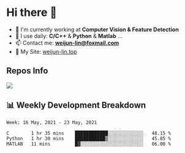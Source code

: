 # Hi there 👋

<!--
**Weijun-Lin/Weijun-Lin** is a ✨ _special_ ✨ repository because its `README.md` (this file) appears on your GitHub profile.

Here are some ideas to get you started:

- 🔭 I’m currently working on ...
- 🌱 I’m currently learning ...
- 👯 I’m looking to collaborate on ...
- 🤔 I’m looking for help with ...
- 💬 Ask me about ...
- 📫 How to reach me: ...
- 😄 Pronouns: ...
- ⚡ Fun fact: ...
-->

- 🏢 I'm currently working at **Computer Vision & Feature Detection**
- 🚀 I use daily: **C/C++** & **Python** & **Matlab** ...
- 📫 Contact me: **weijun-lin@foxmail.com**
- 🔗 My Site: [weijun-lin.top](weijun-lin.top)

  

## Repos Info
![](https://github-readme-stats.vercel.app/api?username=Weijun-Lin&theme=cobalt)

## 📊 Weekly Development Breakdown

<!--START_SECTION:waka-->
```text
Week: 16 May, 2021 - 23 May, 2021

C        1 hr 35 mins    ████████████░░░░░░░░░░░░░   48.15 % 
Python   1 hr 30 mins    ███████████▒░░░░░░░░░░░░░   45.85 % 
MATLAB   11 mins         █▓░░░░░░░░░░░░░░░░░░░░░░░   06.00 % 
```
<!--END_SECTION:waka-->
